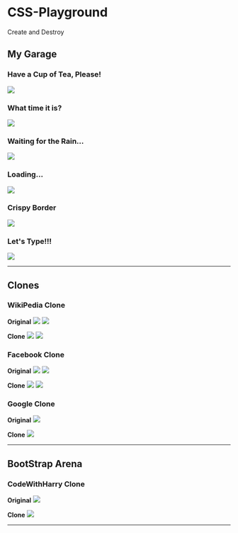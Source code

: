 # CSS-Playground
Create and Destroy

## My Garage

### Have a Cup of Tea, Please!
![](./public/GIF/Cup%20of%20Tea.gif)

### What time it is?
![](./public/GIF/Clock.gif)

### Waiting for the Rain...
![](public/Images/Water_Drop.png)

### Loading...
![](public/GIF/Spinner.gif)

### Crispy Border
![](public/GIF/Moving%20Border.gif)

### Let's Type!!!
![](public/GIF/Typing.gif)

---

## Clones

### WikiPedia Clone

**Original**
![](public/Images/Original.png)
![](public/GIF/Original2.gif)

**Clone**
![](public/Images/Clone.png)
![](public/GIF/Clone2.gif)

### Facebook Clone

**Original**
![](public/GIF/Original3.gif)
![](public/GIF/Original4.gif)

**Clone**
![](public/GIF/Clone3.gif)
![](public/GIF/Clone4.gif)

### Google Clone

**Original**
![](public/Images/Original2.png)

**Clone**
![](public/Images/Clone2.png)

---

## BootStrap Arena

### CodeWithHarry Clone

**Original**
![](./public/GIF/Original.gif)

**Clone**
![](./public/GIF/Clone.gif)

---